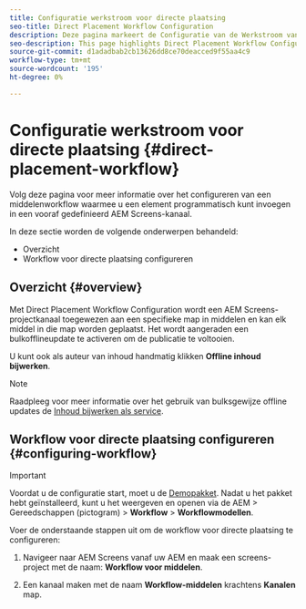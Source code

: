 ```yaml
---
title: Configuratie werkstroom voor directe plaatsing
seo-title: Direct Placement Workflow Configuration
description: Deze pagina markeert de Configuratie van de Werkstroom van de Directe Plaatsing.
seo-description: This page highlights Direct Placement Workflow Configuration.
source-git-commit: d1adadbab2cb13626dd8ce70deacced9f55aa4c9
workflow-type: tm+mt
source-wordcount: '195'
ht-degree: 0%

---
```



# Configuratie werkstroom voor directe plaatsing {#direct-placement-workflow}

Volg deze pagina voor meer informatie over het configureren van een middelenworkflow waarmee u een element programmatisch kunt invoegen in een vooraf gedefinieerd AEM Screens-kanaal.

In deze sectie worden de volgende onderwerpen behandeld:

* Overzicht
* Workflow voor directe plaatsing configureren

## Overzicht {#overview}

Met Direct Placement Workflow Configuration wordt een AEM Screens-projectkanaal toegewezen aan een specifieke map in middelen en kan elk middel in die map worden geplaatst. Het wordt aangeraden een bulkofflineupdate te activeren om de publicatie te voltooien.

U kunt ook als auteur van inhoud handmatig klikken **Offline inhoud bijwerken**.

>[!NOTE]
>
>Raadpleeg voor meer informatie over het gebruik van bulksgewijze offline updates de [Inhoud bijwerken als service](/help/user-guide/content-update-as-a-service.md).

## Workflow voor directe plaatsing configureren {#configuring-workflow}

>[!IMPORTANT]
>
>Voordat u de configuratie start, moet u de [Demopakket](https://github.com/godanny86/screens-demo/releases/download/v.0.0.1/screens-demo.all-1.0-SNAPSHOT.zip). Nadat u het pakket hebt geïnstalleerd, kunt u het weergeven en openen via de AEM > Gereedschappen (pictogram) > **Workflow** > **Workflowmodellen**.

Voer de onderstaande stappen uit om de workflow voor directe plaatsing te configureren:

1. Navigeer naar AEM Screens vanaf uw AEM en maak een screens-project met de naam: **Workflow voor middelen**.

1. Een kanaal maken met de naam **Workflow-middelen** krachtens **Kanalen** map.

